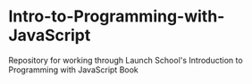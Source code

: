 # Intro-to-Programming-with-JavaScript
Repository for working through Launch School's Introduction to Programming with JavaScript Book
